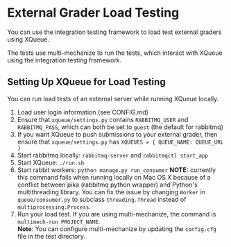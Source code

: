 # External Grader Load Testing

You can use the integration testing framework to load test external
graders using XQueue.

The tests use multi-mechanize to run the tests, which interact
with XQueue using the integration testing framework.

## Setting Up XQueue for Load Testing

You can run load tests of an external server while running
XQueue locally.

1. Load user login information (see CONFIG.md)
2. Ensure that `xqueue/settings.py` contains `RABBITMQ_USER` and `RABBITMQ_PASS`,
which can both be set to `guest` (the default for rabbitmq)
3. If you want XQueue to push submissions to your external grader, then
ensure that `xqueue/settings.py` has `XQUEUES = { QUEUE_NAME: QUEUE_URL }`
4. Start rabbitmq locally: `rabbitmq-server` and `rabbitmqctl start_app`
5. Start XQueue: `./run.sh`
6. Start rabbit workers: `python manage.py run_consumer`
**NOTE:** currently this command fails when running locally on Mac OS X
because of a conflict between pika (rabbitmq python wrapper) and
Python's multithreading library.  You can fix the issue by changing
`Worker` in `queue/consumer.py` to subclass `threading.Thread` instead 
of `multiprocessing.Process`.
7. Run your load test.  If you are using multi-mechanize, the command
is `multimech-run PROJECT_NAME`.  
**Note**: You can configure multi-mechanize by updating the `config.cfg` file 
in the test directory.
